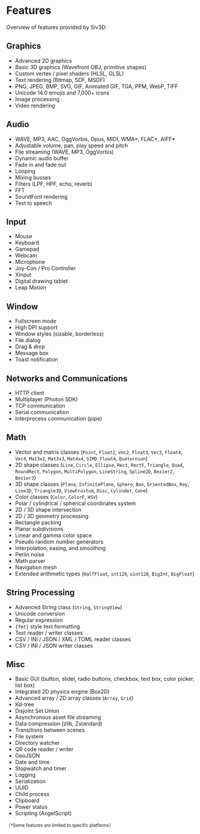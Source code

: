 # Features

Overview of features provided by Siv3D:

## Graphics
- Advanced 2D graphics
- Basic 3D graphics (Wavefront OBJ, primitive shapes)
- Custom vertex / pixel shaders (HLSL, GLSL)
- Text rendering (Bitmap, SDF, MSDF)
- PNG, JPEG, BMP, SVG, GIF, Animated GIF, TGA, PPM, WebP, TIFF
- Unicode 14.0 emojis and 7,000+ icons
- Image processing
- Video rendering

## Audio
- WAVE, MP3, AAC, OggVorbis, Opus, MIDI, WMA*, FLAC*, AIFF*
- Adjustable volume, pan, play speed and pitch
- File streaming (WAVE, MP3, OggVorbis)
- Dynamic audio buffer
- Fade in and fade out
- Looping
- Mixing busses
- Filters (LPF, HPF, echo, reverb)
- FFT
- SoundFont rendering
- Text to speech

## Input
- Mouse
- Keyboard
- Gamepad
- Webcam
- Microphone
- Joy-Con / Pro Controller
- XInput
- Digital drawing tablet
- Leap Motion

## Window
- Fullscreen mode
- High DPI support
- Window styles (sizable, borderless)
- File dialog
- Drag & drop
- Message box
- Toast notification

## Networks and Communications
- HTTP client
- Multiplayer (Photon SDK)
- TCP communication
- Serial communication
- Interprocess communication (pipe)

## Math
- Vector and matrix classes (`Point`, `Float2`, `Vec2`, `Float3`, `Vec3`, `Float4`, `Vec4`, `Mat3x2`, `Mat3x3`, `Mat4x4`, `SIMD_Float4`, `Quaternion`)
- 2D shape classes (`Line`, `Circle`, `Ellipse`, `Rect`, `RectF`, `Triangle`, `Quad`, `RoundRect`, `Polygon`, `MultiPolygon`, `LineString`, `Spline2D`, `Bezier2`, `Bezier3`)
- 3D shape classes (`Plane`, `InfinitePlane`, `Sphere`, `Box`, `OrientedBox`, `Ray`, `Line3D`, `Triangle3D`, `ViewFrustum`, `Disc`, `Cylinder`, `Cone`)
- Color classes (`Color`, `ColorF`, `HSV`)
- Polar / cylindrical / spherical coordinates system
- 2D / 3D shape intersection
- 2D / 3D geometry processing
- Rectangle packing
- Planar subdivisions
- Linear and gamma color space
- Pseudo random number generators
- Interpolation, easing, and smoothing
- Perlin noise
- Math parser
- Navigation mesh
- Extended arithmetic types (`HalfFloat`, `int128`, `uint128`, `BigInt`, `BigFloat`)

## String Processing
- Advanced String class (`String`, `StringView`)
- Unicode conversion
- Regular expression
- `{fmt}` style text formatting
- Text reader / writer classes
- CSV / INI / JSON / XML / TOML reader classes
- CSV / INI / JSON writer classes

## Misc
- Basic GUI (button, slider, radio buttons, checkbox, text box, color picker, list box)
- Integrated 2D physics engine (Box2D)
- Advanced array / 2D array classes (`Array`, `Grid`)
- Kd-tree
- Disjoint Set Union
- Asynchronous asset file streaming
- Data compression (zlib, Zstandard)
- Transitions between scenes
- File system
- Directory watcher
- QR code reader / writer
- GeoJSON
- Date and time
- Stopwatch and timer
- Logging
- Serialization
- UUID
- Child process
- Clipboard
- Power status
- Scripting (AngelScript)

<small>（\*Some features are limited to specific platforms）</small>